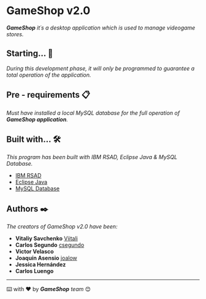 # GameShop v2.0

_**GameShop** it´s a desktop application which is used to manage videogame stores._

## Starting... 🚀
_During this development phase, it will only be programmed to guarantee a total operation of the application._



## Pre - requirements 📋
_Must have installed a local MySQL database for the full operation of **GameShop application**._



## Built with... 🛠️
_This program has been built with IBM RSAD, Eclipse Java & MySQL Database._

* [IBM RSAD](https://www.ibm.com/developerworks/downloads/r/architect/index.html)
* [Eclipse Java](https://www.eclipse.org/downloads/packages/release/mars/r/eclipse-ide-java-developers)
* [MySQL Database](https://www.oracle.com/technetwork/database/mysql/index.html)



## Authors ✒️
_The creators of GameShop v2.0 have been:_

* **Vitaliy Savchenko** [Viitali](https://github.com/Viitali)
* **Carlos Segundo** [csegundo](https://github.com/csegundo)
* **Victor Velasco**
* **Joaquín Asensio** [joalow](https://github.com/joalow)
* **Jessica Hernández**
* **Carlos Luengo**
 
 

---
⌨️ with ❤️ by _**GameShop** team_ 😊
